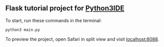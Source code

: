 ## Flask tutorial project for [Python3IDE](https://github.com/mh0717/Python3IDE)


To start, run these commands in the terminal:
```
python3 main.py
```

To preview the project, open Safari in split view and visit [localhost:8088](http://localhost:8088).


